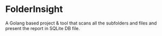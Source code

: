 # FolderInsight
A Golang based project &amp; tool that scans all the subfolders and files and present the report in SQLite DB file.

